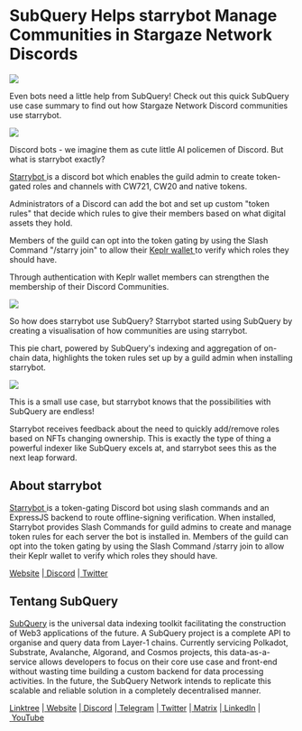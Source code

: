 # SubQuery Helps starrybot Manage Communities in Stargaze Network Discords

![](https://miro.medium.com/max/1400/0*LXboXaI3a5GKsrMJ)

Even bots need a little help from SubQuery! Check out this quick SubQuery use case summary to find out how Stargaze Network Discord communities use starrybot.

![](https://miro.medium.com/max/1400/0*zjH1e6sHA76YJCza)

Discord bots - we imagine them as cute little AI policemen of Discord. But what is starrybot exactly?

[Starrybot ](https://starrybot.xyz/)is a discord bot which enables the guild admin to create token-gated roles and channels with CW721, CW20 and native tokens.

Administrators of a Discord can add the bot and set up custom "token rules" that decide which rules to give their members based on what digital assets they hold.

Members of the guild can opt into the token gating by using the Slash Command "/starry join" to allow their [Keplr wallet ](https://www.keplr.app/)to verify which roles they should have.

Through authentication with Keplr wallet members can strengthen the membership of their Discord Communities.

![](https://miro.medium.com/max/1400/0*MkmmxPhUCW4wYzve)

So how does starrybot use SubQuery? Starrybot started using SubQuery by creating a visualisation of how communities are using starrybot.

This pie chart, powered by SubQuery's indexing and aggregation of on-chain data, highlights the token rules set up by a guild admin when installing starrybot.

![](https://miro.medium.com/max/1042/0*CW9sCC8U6-ZQ-nWK)

This is a small use case, but starrybot knows that the possibilities with SubQuery are endless!

Starrybot receives feedback about the need to quickly add/remove roles based on NFTs changing ownership. This is exactly the type of thing a powerful indexer like SubQuery excels at, and starrybot sees this as the next leap forward.

## About starrybot

[Starrybot ](https://starrybot.xyz/)is a token-gating Discord bot using slash commands and an ExpressJS backend to route offline-signing verification. When installed, Starrybot provides Slash Commands for guild admins to create and manage token rules for each server the bot is installed in. Members of the guild can opt into the token gating by using the Slash Command /starry join to allow their Keplr wallet to verify which roles they should have.

[Website](https://starrybot.xyz/) |[ Discord](https://discord.com/invite/BqjEhWzJKU) |[ Twitter](https://twitter.com/starrystarrybot)

## Tentang SubQuery

[SubQuery](https://subquery.network/) is the universal data indexing toolkit facilitating the construction of Web3 applications of the future. A SubQuery project is a complete API to organise and query data from Layer-1 chains. Currently servicing Polkadot, Substrate, Avalanche, Algorand, and Cosmos projects, this data-as-a-service allows developers to focus on their core use case and front-end without wasting time building a custom backend for data processing activities. In the future, the SubQuery Network intends to replicate this scalable and reliable solution in a completely decentralised manner.

​​[Linktree](https://linktr.ee/subquerynetwork) |[ Website](https://subquery.network/) |[ Discord](https://discord.com/invite/78zg8aBSMG) |[ Telegram](https://t.me/subquerynetwork) |[ Twitter](https://twitter.com/subquerynetwork) |[ Matrix](https://matrix.to/#/#subquery:matrix.org) |[ LinkedIn](https://www.linkedin.com/company/subquery) |[ YouTube](https://www.youtube.com/channel/UCi1a6NUUjegcLHDFLr7CqLw)

